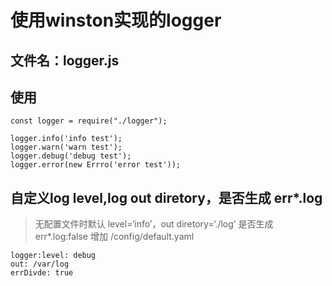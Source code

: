 # 使用winston实现的logger
## 文件名：logger.js
## 使用
```
const logger = require("./logger");

logger.info('info test');
logger.warn('warn test');
logger.debug('debug test');
logger.error(new Errro('error test'));
```
## 自定义log level,log out diretory，是否生成 err*.log
> 无配置文件时默认 level=‘info’，out diretory=‘./log’ 是否生成err*.log:false
增加 /config/default.yaml
```
logger:level: debug
out: /var/log
errDivde: true
```
